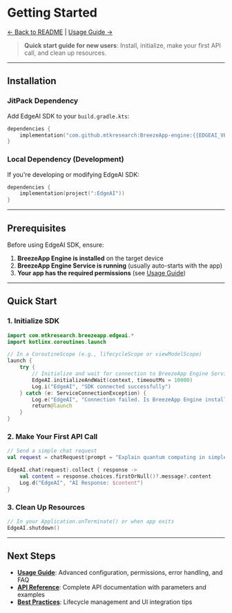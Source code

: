 # Getting Started

[← Back to README](../README.md) | [Usage Guide →](./USAGE_GUIDE.md)

> **Quick start guide for new users**: Install, initialize, make your first API call, and clean up resources.

---

## Installation

### JitPack Dependency

Add EdgeAI SDK to your `build.gradle.kts`:

```kotlin
dependencies {
    implementation("com.github.mtkresearch:BreezeApp-engine:{{EDGEAI_VERSION}}")
}
```

### Local Dependency (Development)

If you're developing or modifying EdgeAI SDK:

```kotlin
dependencies {
    implementation(project(":EdgeAI"))
}
```

---

## Prerequisites

Before using EdgeAI SDK, ensure:

1. **BreezeApp Engine is installed** on the target device
2. **BreezeApp Engine Service is running** (usually auto-starts with the app)
3. **Your app has the required permissions** (see [Usage Guide](./USAGE_GUIDE.md#permissions))

---

## Quick Start

### 1. Initialize SDK

```kotlin
import com.mtkresearch.breezeapp.edgeai.*
import kotlinx.coroutines.launch

// In a CoroutineScope (e.g., lifecycleScope or viewModelScope)
launch {
    try {
        // Initialize and wait for connection to BreezeApp Engine Service
        EdgeAI.initializeAndWait(context, timeoutMs = 10000)
        Log.i("EdgeAI", "SDK connected successfully")
    } catch (e: ServiceConnectionException) {
        Log.e("EdgeAI", "Connection failed. Is BreezeApp Engine installed?", e)
        return@launch
    }
}
```

### 2. Make Your First API Call

```kotlin
// Send a simple chat request
val request = chatRequest(prompt = "Explain quantum computing in simple terms")

EdgeAI.chat(request).collect { response ->
    val content = response.choices.firstOrNull()?.message?.content
    Log.d("EdgeAI", "AI Response: $content")
}
```

### 3. Clean Up Resources

```kotlin
// In your Application.onTerminate() or when app exits
EdgeAI.shutdown()
```

---

## Next Steps

- **[Usage Guide](./USAGE_GUIDE.md)**: Advanced configuration, permissions, error handling, and FAQ
- **[API Reference](./API_REFERENCE.md)**: Complete API documentation with parameters and examples
- **[Best Practices](./BEST_PRACTICES.md)**: Lifecycle management and UI integration tips 